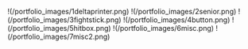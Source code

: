 !(/portfolio_images/1deltaprinter.png)
!(/portfolio_images/2senior.png)
!(/portfolio_images/3fightstick.png)
!(/portfolio_images/4button.png)
!(/portfolio_images/5hitbox.png)
!(/portfolio_images/6misc.png)
!(/portfolio_images/7misc2.png)
